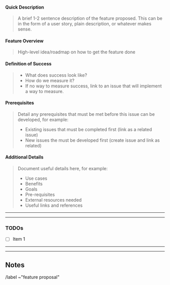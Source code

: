 #### Quick Description
> A brief 1-2 sentence description of the feature proposed. This can be in the form of a user story, plain description, or whatever makes sense.


#### Feature Overview
> High-level idea/roadmap on how to get the feature done


#### Definition of Success
> - What does success look like?  
> - How do we measure it?  
> - If no way to measure success, link to an issue that will implement a way to measure.  


#### Prerequisites
> Detail any prerequisites that must be met before this issue can be developed, for example:
> - Existing issues that must be completed first (link as a related issue)
> - New issues the must be developed first (create issue and link as related)



#### Additional Details
> Document useful details here, for example:  
> - Use cases  
> - Benefits  
> - Goals  
> - Pre-requisites  
> - External resources needed  
> - Useful links and references


-----
-----

### TODOs

- [ ] Item 1

-----
----- 

## Notes



/label ~"feature proposal"
